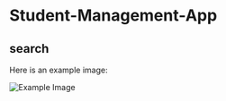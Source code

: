 # Student-Management-App

## search
Here is an example image:

![Example Image](WinFormsApp\WinFormsApp\images\2.png)
